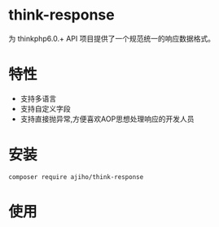 # think-response

为 thinkphp6.0.+ API 项目提供了一个规范统一的响应数据格式。

# 特性

- 支持多语言
- 支持自定义字段
- 支持直接抛异常,方便喜欢AOP思想处理响应的开发人员

# 安装

```
composer require ajiho/think-response
```

# 使用


